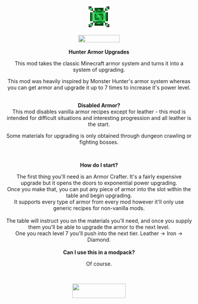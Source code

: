 <div align="center"><img src="https://github.com/matthe815/Hunter-Armor/blob/master/src/main/resources/icon.png?raw=true" alt="" width="64" height="64" /></p>
<p style="text-align: center;"><strong><img src="https://img.shields.io/badge/environment-both-4caf50?style=flat-square" width="112" height="20" /></strong></p>
<p style="text-align: center;"><strong>Hunter Armor Upgrades</strong></p>
<p style="text-align: center;">This mod takes the classic Minecraft armor system and turns it into a system of upgrading.</p>
<p style="text-align: center;">This mod was heavily inspired by Monster Hunter's armor system whereas you can get armor and upgrade it up to 7 times to increase it's power level.</p>
<p style="text-align: center;"><br /><strong>Disabled Armor?</strong><br />This mod disables vanilla armor recipes except for leather - this mod is intended for difficult situations and interesting progression and all leather is the start.</p>
<p style="text-align: center;">Some materials for upgrading is only obtained through dungeon crawling or fighting bosses.</p>
<p style="text-align: center;">&nbsp;</p>
<p style="text-align: center;"><strong><b>How do I start?</b></strong></p>
<p style="text-align: center;">The first thing you'll need is an Armor Crafter. It's a fairly expensive upgrade but it opens the doors to exponential power upgrading.<br />Once you make that, you can put any piece of armor into the slot within the table and begin upgrading.<br />It supports every type of armor from every mod however it'll only use generic recipes for non-vanilla mods.<br /><br />The table will instruct you on the materials you'll need, and once you supply them you'll be able to upgrade the armor to the next level.<br />One you reach level 7 you'll push into the next tier. Leather -&gt; Iron -&gt; Diamond.<br /><br /><strong>Can I use this in a modpack?</strong></p>
<p style="text-align: center;">Of course.</p>
<p style="text-align: center;">&nbsp;</p>
<p style="text-align: center;"><a href="https://discord.matthe815.dev/"><b><img src="https://static.wikia.nocookie.net/logopedia/images/0/05/Discord.svg" width="144" height="39" /></b></a></p></div>